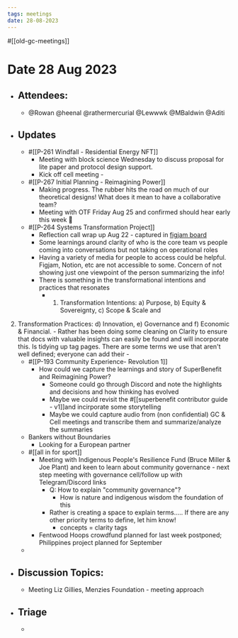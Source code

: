 ```yaml
---
tags: meetings
date: 28-08-2023
---
```

#[[old-gc-meetings]] 
# **Date 28 Aug 2023**
- ## Attendees:
	- @Rowan  @heenal @rathermercurial @Lewwwk @MBaldwin @Aditi 
- ## Updates
	- #[[P-261 Windfall - Residential Energy NFT]] 
		- Meeting with block science Wednesday to discuss proposal for lite paper and protocol design support. 
		- Kick off cell meeting - 
	- #[[P-267 Initial Planning - Reimagining Power]] 
		- Making progress. The rubber hits the road on much of our theoretical designs! What does it mean to have a collaborative team?
		- Meeting with OTF Friday Aug 25 and confirmed should hear early this week 🤞
	- #[[P-264 Systems Transformation Project]] 
		- Reflection call wrap up Aug 22 - captured in [figjam board](https://www.figma.com/file/uY3nFt3lRZC8q7XfVKG2Xi/System-Transformation-Project?type=whiteboard&node-id=114-15)
		- Some learnings around clarity of who is the core team vs people coming into conversations but not taking on operational roles
		- Having a variety of media for people to access could be helpful. Figjam, Notion, etc are not accessible to some. Concern of not showing just one viewpoint of the person summarizing the info!
		- There is something in the transformational intentions and practices that resonates
			- 1) Transformation Intentions: 
a) Purpose, 
b) Equity & Sovereignty, 
c)  Scope & Scale and 
2) Transformation Practices: 
d) Innovation, 
e) Governance and 
f) Economic & Financial.
			- Rather has been doing some cleaning on Clarity to ensure that docs with valuable insights can easily be found and will incorporate this. Is tidying up tag pages. There are some terms we use that aren't well defined; everyone can add their 
			- 
	- #[[P-193 Community Experience- Revolution 1]]
		- How could we capture the learnings and story of SuperBenefit and Reimagining Power?
			- Someone could go through Discord and note the highlights and decisions and how thinking has evolved
			- Maybe we could revisit the #[[superbenefit contributor guide - v1]]and incirporate some storytelling  
			- Maybe we could capture audio from (non confidential) GC & Cell meetings and transcribe them and summarize/analyze the summaries
	- Bankers without Boundaries
		- Looking for a European partner
	- #[[all in for sport]] 
		- Meeting with Indigenous People's Resilience Fund (Bruce Miller & Joe Plant) and keen to learn about community governance - next step meeting with governance cell/follow up with Telegram/Discord links
			- Q: How to explain "community governance"?
				- How is nature and indigenous wisdom the foundation of this
			- Rather is creating a space to explain terms..... If there are any other priority terms to define, let him know!
				- concepts = clarity tags
		- Fentwood Hoops crowdfund planned for last week postponed; Philippines project planned for September
	-  
- ## Discussion Topics:
	- Meeting Liz Gillies, Menzies Foundation - meeting approach
- ## Triage
	- 

